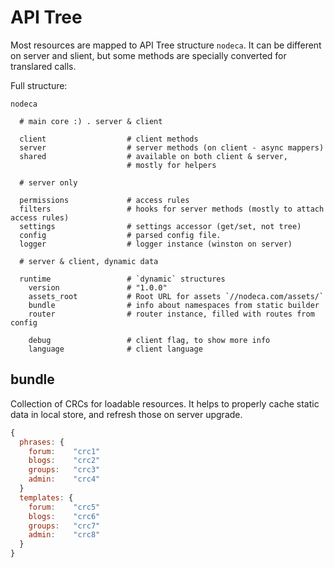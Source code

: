 API Tree
========

Most resources are mapped to API Tree structure `nodeca`. It can be different
on server and slient, but some methods are specially converted for translared
calls.

Full structure:

```
nodeca

  # main core :) . server & client

  client                  # client methods
  server                  # server methods (on client - async mappers)
  shared                  # available on both client & server,
                          # mostly for helpers

  # server only

  permissions             # access rules
  filters                 # hooks for server methods (mostly to attach access rules)
  settings                # settings accessor (get/set, not tree)
  config                  # parsed config file.
  logger                  # logger instance (winston on server)

  # server & client, dynamic data

  runtime                 # `dynamic` structures
    version               # "1.0.0"
    assets_root           # Root URL for assets `//nodeca.com/assets/`
    bundle                # info about namespaces from static builder
    router                # router instance, filled with routes from config

    debug                 # client flag, to show more info
    language              # client language
```


bundle
------

Collection of CRCs for loadable resources.  It helps to properly cache
static data in local store, and refresh those on server upgrade.

``` javascript
{
  phrases: {
    forum:    "crc1"
    blogs:    "crc2"
    groups:   "crc3"
    admin:    "crc4"
  }
  templates: {
    forum:    "crc5"
    blogs:    "crc6"
    groups:   "crc7"
    admin:    "crc8"
  }
}
```

